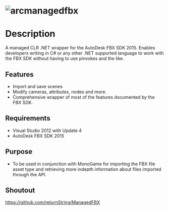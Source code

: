 ![arcmanagedfbx](http://i.imgur.com/br4KwNr.png)
====
# Description
A managed CLR .NET wrapper for the AutoDesk FBX SDK 2015. Enables developers writing in C# or any other .NET supported language to work with the FBX SDK without having to use pinvokes and the like.

## Features
* Import and save scenes
* Modify cameras, attributes, nodes and more.
* Comprehensive wrapper of most of the features documented by the FBX SDK.

## Requirements
* Visual Studio 2012 with Update 4
* AutoDesk FBX SDK 2015

## Purpose
* To be used in conjunction with MonoGame for importing the FBX file asset type and retrieving more indepth information about files imported through the API.

## Shoutout
https://github.com/returnString/ManagedFBX
